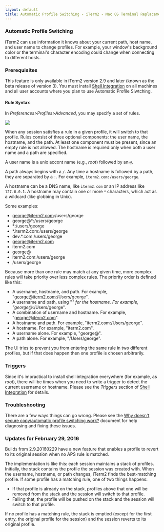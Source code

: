 ```yaml
---
layout: default
title: Automatic Profile Switching - iTerm2 - Mac OS Terminal Replacement
---
```

### Automatic Profile Switching
iTerm2 can use information it knows about your current path, host name, and user name to change profiles. For example, your window's background color or the terminal's character encoding could change when connecting to different hosts.

### Prerequisites
This feature is only available in iTerm2 version 2.9 and later (known as the beta release of version 3). You must install <a href="/shell_integration.html">Shell Integration</a> on all machines and all user accounts where you plan to use Automatic Profile Siwtching.

#### Rule Syntax
In *Preferences&gt;Profiles&gt;Advanced*, you may specify a set of rules.

<img src="/images/AutomaticProfileSwitching.png">

When any session satisfies a rule in a given profile, it will switch to that profile. Rules consist of three optional components: the user name, the hostname, and the path. At least one component must be present, since an empty rule is not allowed. The hostname is required only when both a user name and a path are specified.

A user name is a unix accont name (e.g., *root*) followed by an `@`.

A path always begins with a `/`. Any time a hostname is followed by a path, they are separated by a `:`. For example, `iterm2.com:/users/george`.

A hostname can be a DNS name, like `iterm2.com` or an IP address like `127.0.0.1`. A hostname may contain one or more `*` characters, which act as a wildcard (like globbing in Unix).

Some examples:

  * george@iterm2.com:/users/george
  * george@*:/users/george
  * *:/users/george
  * *.iterm2.com:/users/george
  * dev.*.com:/users/george
  * george@iterm2.com
  * iterm2.com
  * george@
  * iterm2.com:/users/george
  * /users/george

Because more than one rule may match at any given time, more complex rules will take priority over less complex rules. The priority order is defined like this:

  * A username, hostname, and path. For example, "george@iterm2.com:/Users/george".
  * A username and path, using "*" for the hostname. For example, "george@*:/Users/george".
  * A combination of username and hostname. For example, "george@iterm2.com".
  * A hostname and path. For example, "iterm2.com:/Users/george".
  * A hostname. For example, "iterm2.com".
  * A username alone. For example, "george@".
  * A path alone. For example, "/Users/george".

The UI tries to prevent you from entering the same rule in two different profiles, but if that does happen then one profile is chosen arbitrarily.

### Triggers

Since it's impractical to install shell integration everywhere (for example, as *root*), there will be times when you need to write a trigger to detect the current username or hostname. Please see the *Triggers* section of <a href="/shell_integration.html">Shell Integration</a> for details.

### Troubleshooting

There are a few ways things can go wrong. Please see the <a href="https://gitlab.com/gnachman/iterm2/wikis/scp-not-connecting">Why doesn't secure copy/automatic profile switching work?</a> document for help diagnosing and fixing these issues.

### Updates for February 29, 2016

Builds from 2.9.20160229 have a new feature that enables a profile to revert to its original session when no APS rule is matched.

The implementation is like this: each session maintains a stack of profiles. Initially, the stack contains the profile the session was created with. When the username, hostname, or path changes, iTerm2 finds the best-matching profile. If some profile has a matching rule, one of two things happens:

  * If that profile is already on the stack, profiles above that one will be removed from the stack and the session will switch to that profile.
  * Failing that, the profile will be pushed on the stack and the session will switch to that profile.

If no profile has a matching rule, the stack is emptied (except for the first entry, the original profile for the session) and the session reverts to its original profile.

